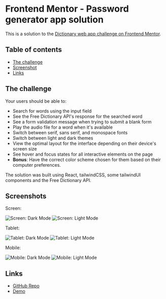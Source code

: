 # Frontend Mentor - Password generator app solution

This is a solution to the [Dictionary web app challenge on Frontend Mentor](https://www.frontendmentor.io/challenges/dictionary-web-app-h5wwnyuKFL).

## Table of contents

- [The challenge](#the-challenge)
- [Screenshot](#screenshot)
- [Links](#links)

## The challenge

Your users should be able to:

- Search for words using the input field
- See the Free Dictionary API's response for the searched word
- See a form validation message when trying to submit a blank form
- Play the audio file for a word when it's available
- Switch between serif, sans serif, and monospace fonts
- Switch between light and dark themes
- View the optimal layout for the interface depending on their device's screen size
- See hover and focus states for all interactive elements on the page
- **Bonus**: Have the correct color scheme chosen for them based on their computer preferences.

The solution was built using React, tailwindCSS, some tailwindUI components and the Free Dictionary API.

## Screenshots

Screen:

![Screen: Dark Mode](./src/assets/desktop-dark.png)
![Screen: Light Mode](./src/assets/desktop-light.png)

Tablet:

![Tablet: Dark Mode](./src/assets/tablet-dark.png)
![Tablet: Light Mode](./src/assets/tablet-light.png)

Mobile:

![Mobile: Dark Mode](./src/assets/mobile-dark.png)
![Mobile: Light Mode](./src/assets/mobile-light.png)

## Links

- [GitHub Repo](https://github.com/ursasimenc/Solid-ToDo)
- [Demo](https://github.com/ursasimenc/react-dictionary)

